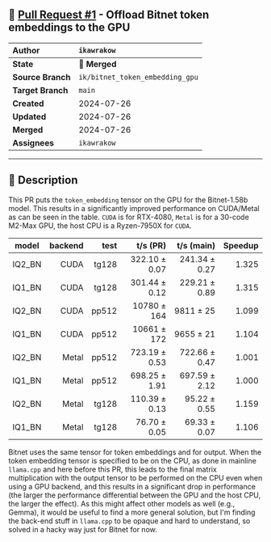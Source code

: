 ## 🔀 [Pull Request #1](https://github.com/ikawrakow/ik_llama.cpp/pull/1) - Offload Bitnet token embeddings to the GPU

| **Author** | `ikawrakow` |
| :--- | :--- |
| **State** | 🔀 **Merged** |
| **Source Branch** | `ik/bitnet_token_embedding_gpu` |
| **Target Branch** | `main` |
| **Created** | 2024-07-26 |
| **Updated** | 2024-07-26 |
| **Merged** | 2024-07-26 |
| **Assignees** | `ikawrakow` |

---

## 📄 Description

This PR puts the `token_embedding` tensor on the GPU for the Bitnet-1.58b model. This results in a significantly improved performance on CUDA/Metal as can be seen in the table. `CUDA` is for RTX-4080, `Metal` is for a 30-code M2-Max GPU, the host CPU is a Ryzen-7950X for `CUDA`.

| model  | backend    |    test | t/s (PR)      |  t/s (main)   | Speedup |
| ------ | ---------: | ------: | ------------: | ------------: | ------: |
| IQ2_BN | CUDA       |   tg128 | 322.10 ± 0.07 | 241.34 ± 0.27 | 1.325   |   
| IQ1_BN | CUDA       |   tg128 | 301.44 ± 0.12 | 229.21 ± 0.89 | 1.315   |   
| IQ2_BN | CUDA       |   pp512 | 10780 ± 164   | 9811 ± 25     | 1.099   |   
| IQ1_BN | CUDA       |   pp512 | 10661 ± 172   | 9655 ± 21     | 1.104   |   
| IQ2_BN | Metal      |   pp512 | 723.19 ± 0.53 | 722.66 ± 0.47 | 1.001   |   
| IQ1_BN | Metal      |   pp512 | 698.25 ± 1.91 | 697.59 ± 2.12 | 1.000   |   
| IQ2_BN | Metal      |   tg128 | 110.39 ± 0.13 | 95.22 ± 0.55  | 1.159   |   
| IQ1_BN | Metal      |   tg128 |  76.70 ± 0.05 | 69.33 ± 0.07  | 1.106   |   

Bitnet uses the same tensor for token embeddings and for output. When the token embedding tensor is specified to be on the CPU, as done in mainline `llama.cpp` and here before this PR, this leads to the final matrix multiplication with the output tensor to be performed on the CPU even when using a GPU backend, and this results in a significant drop in performance (the larger the performance differential between the GPU and the host CPU, the larger the effect). As this might affect other models as well (e.g., Gemma), it would be useful to find a more general solution, but I'm finding the back-end stuff in `llama.cpp` to be opaque and hard to understand, so solved in a hacky way just for Bitnet for now.